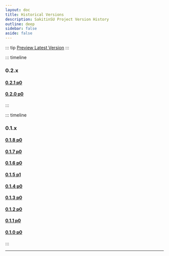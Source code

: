 ```yaml
---
layout: doc
title: Historical Versions
description: SakitinSU Project Version History
outline: deep
sidebar: false
aside: false
---
```

::: tip [Preview Latest Version](https://ssu.fileto.download/preview/latest)
:::

::: timeline

### 0.2.x

#### [0.2.1 p0](https://ssu.fileto.download/preview/0.2.1) <Badge type="tip" text="Preview" />

#### [0.2.0 p0](https://ssu.fileto.download/preview/0.2.0) <Badge type="tip" text="Preview" />

:::

::: timeline

### 0.1.x

#### [0.1.8 p0](https://ssu.fileto.download/preview/0.1.8) <Badge type="tip" text="Preview" />

#### [0.1.7 p0](https://ssu.fileto.download/preview/0.1.7) <Badge type="tip" text="Preview" />

#### [0.1.6 p0](https://ssu.fileto.download/preview/0.1.6) <Badge type="tip" text="Preview" />

#### [0.1.5 p1](https://ssu.fileto.download/preview/0.1.5) <Badge type="tip" text="Preview" />

#### [0.1.4 p0](https://ssu.fileto.download/preview/0.1.4) <Badge type="tip" text="Preview" />

#### [0.1.3 p0](https://ssu.fileto.download/preview/0.1.3) <Badge type="tip" text="Preview" />

#### [0.1.2 p0](https://ssu.fileto.download/preview/0.1.2) <Badge type="tip" text="Preview" />

#### [0.1.1 p0](https://ssu.fileto.download/preview/0.1.1) <Badge type="tip" text="Preview" />

#### [0.1.0 p0](https://ssu.fileto.download/preview/0.1.0) <Badge type="tip" text="Preview" />

:::

---
